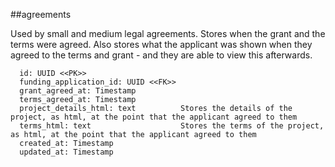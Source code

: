 ##agreements

Used by small and medium legal agreements.  Stores when the
grant and the terms were agreed.  Also stores what the applicant 
was shown when they agreed to the terms and grant - and they
are able to view this afterwards.

```
  id: UUID <<PK>>
  funding_application_id: UUID <<FK>>
  grant_agreed_at: Timestamp
  terms_agreed_at: Timestamp
  project_details_html: text          Stores the details of the project, as html, at the point that the applicant agreed to them
  terms_html: text                    Stores the terms of the project, as html, at the point that the applicant agreed to them
  created_at: Timestamp
  updated_at: Timestamp
```